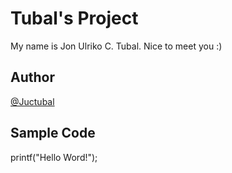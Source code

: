 # Tubal's Project
My name is Jon Ulriko C. Tubal. Nice to meet you :)
## Author
[@Juctubal](https://github.com/Juctubal)
## Sample Code
printf("Hello Word!");
